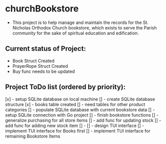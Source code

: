 # churchBookstore

- This project is to help manage and maintain the records for the St. Nicholas Orthodox Church bookstore, which exists to serve the Parish community for the sake of spiritual education and edification.

## Current status of Project:

- Book Struct Created
- PrayerRope Struct Created
- Buy func needs to be updated

## Project ToDo list (ordered by priority):
[x] - setup SQLite database on local machine
[] - create SQLite database structure
 [x] - books table created
 [] - need tables for other product categories
[] - populate SQLite database with current bookstore data
[] - setup SQLite connection with Go project
[] - finish bookstore functions
 [] - generalize purchasing for all store items
 [] - add func for updating stock
 [] - add func for adding new stock item
 [] - 
[] - design TUI interface
[] - implement TUI interface for Books first
[] - implement TUI interface for remaining Bookstore Items
